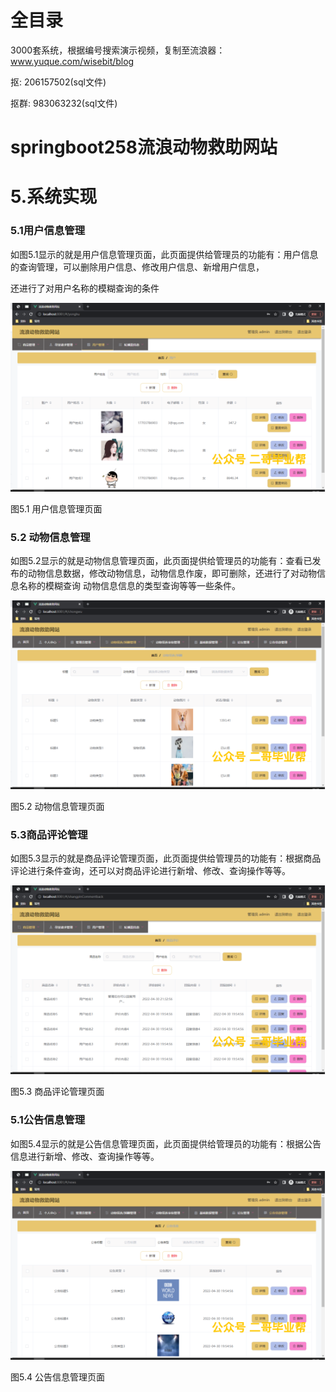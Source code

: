 # 全目录

3000套系统，根据编号搜索演示视频，复制至流浪器：www.yuque.com/wisebit/blog


<p>抠: 206157502(sql文件)</p>
<p>抠群: 983063232(sql文件)</p>


# springboot258流浪动物救助网站

# 5.系统实现


### 5.1用户信息管理
如图5.1显示的就是用户信息管理页面，此页面提供给管理员的功能有：用户信息的查询管理，可以删除用户信息、修改用户信息、新增用户信息，

还进行了对用户名称的模糊查询的条件

![](/md/blog.020.png)

图5.1 用户信息管理页面
### 5.2 动物信息管理
如图5.2显示的就是动物信息管理页面，此页面提供给管理员的功能有：查看已发布的动物信息数据，修改动物信息，动物信息作废，即可删除，还进行了对动物信息名称的模糊查询 动物信息信息的类型查询等等一些条件。

![](/md/blog.021.png)



图5.2 动物信息管理页面
### 5.3商品评论管理
如图5.3显示的就是商品评论管理页面，此页面提供给管理员的功能有：根据商品评论进行条件查询，还可以对商品评论进行新增、修改、查询操作等等。

![](/md/blog.022.png)


图5.3 商品评论管理页面
### 5.1公告信息管理
如图5.4显示的就是公告信息管理页面，此页面提供给管理员的功能有：根据公告信息进行新增、修改、查询操作等等。

![](/md/blog.023.png)



图5.4 公告信息管理页面




